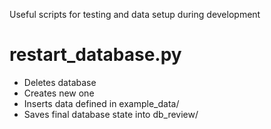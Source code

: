 Useful scripts for testing and data setup during development



# restart_database.py

- Deletes database
- Creates new one
- Inserts data defined in example_data/
- Saves final database state into db_review/